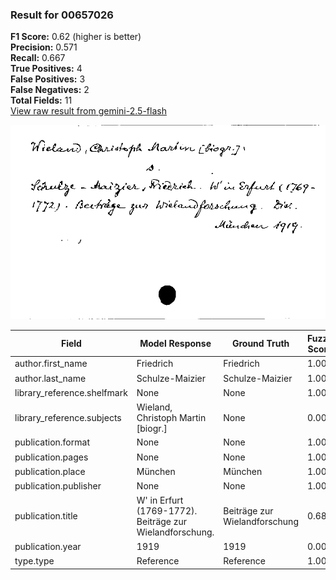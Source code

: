 ### Result for 00657026
**F1 Score:** 0.62 (higher is better)<br>**Precision:** 0.571<br>**Recall:** 0.667<br>**True Positives:** 4<br>**False Positives:** 3<br>**False Negatives:** 2<br>**Total Fields:** 11<br>[View raw result from gemini-2.5-flash](https://github.com/RISE-UNIBAS/humanities_data_benchmark/blob/main/results/2025-09-30/T0200/request_T0200_00657026.json)

<img src="https://github.com/RISE-UNIBAS/humanities_data_benchmark/blob/main/benchmarks/zettelkatalog/images/00657026.jpg?raw=true" alt="00657026" width="600px">

| Field | Model Response | Ground Truth | Fuzzy Score | Match |
|-------|----------------|--------------|-------------|-------|
| author.first_name | Friedrich | Friedrich | 1.000 | ✅ |
| author.last_name | Schulze-Maizier | Schulze-Maizier | 1.000 | ✅ |
| library_reference.shelfmark | None | None | 1.000 | ✅ |
| library_reference.subjects | Wieland, Christoph Martin [biogr.] | None | 0.000 | ❌ |
| publication.format | None | None | 1.000 | ✅ |
| publication.pages | None | None | 1.000 | ✅ |
| publication.place | München | München | 1.000 | ✅ |
| publication.publisher | None | None | 1.000 | ✅ |
| publication.title | W' in Erfurt (1769-1772). Beiträge zur Wielandforschung. | Beiträge zur Wielandforschung | 0.682 | ❌ |
| publication.year | 1919 | 1919 | 0.000 | ❌ |
| type.type | Reference | Reference | 1.000 | ✅ |
